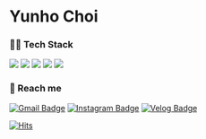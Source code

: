 # Yunho Choi
<!--
[![Yunho's github stats](https://github-readme-stats.vercel.app/api?username=choiyunh&show_icons=true&hide=stars)](https://github.com/anuraghazra/github-readme-stats) 
![Top Langs](https://github-readme-stats.vercel.app/api/top-langs/?username=choiyunh&layout=compact&theme=github_dark)
 -->

### 🧑‍💻 Tech Stack
<image src="https://img.shields.io/badge/JAVA-D46051?style=flat-square&logo=JAVA&logoColor=white"> <image src="https://img.shields.io/badge/Spring-5CA830?style=flat-square&logo=Spring&logoColor=white"> <image src="https://img.shields.io/badge/Python-0C52A8?style=flat-square&logo=Python&logoColor=white"> <image src="https://img.shields.io/badge/Django-0D3A25?style=flat-square&logo=Django&logoColor=white"> <image src="https://img.shields.io/badge/Git-DB3426?style=flat-square&logo=Git&logoColor=white">
  
### 📨 Reach me
[![Gmail Badge](https://img.shields.io/badge/Gmail-d14836?style=flat-square&logo=Gmail&logoColor=white&link=mailto:svs101@dgu.ac.kr)](mailto:svs101@dgu.ac.kr)  [![Instagram Badge](https://img.shields.io/badge/Instagram-BE1C71?style=flat-square&logo=Instagram&logoColor=white&link=https://www.instagram.com/ukn._w/)](https://www.instagram.com/ukn._w/) [![Velog Badge](https://img.shields.io/badge/Velog-25C086?style=flat-square&logo=Velog&logoColor=white&link=https://velog.io/@choiyunh)](https://velog.io/@choiyunh) 
 
[![Hits](https://hits.seeyoufarm.com/api/count/incr/badge.svg?url=https%3A%2F%2Fgithub.com%choiyunh)](https://hits.seeyoufarm.com)
  
<!--
**choiyunh/choiyunh** is a ✨ _special_ ✨ repository because its `README.md` (this file) appears on your GitHub profile.

Here are some ideas to get you started:

- 🔭 I’m currently working on ...
- 🌱 I’m currently learning ...
- 👯 I’m looking to collaborate on ...
- 🤔 I’m looking for help with ...
- 💬 Ask me about ...
- 📫 How to reach me: ...
- 😄 Pronouns: ...
- ⚡ Fun fact: ...
-->
